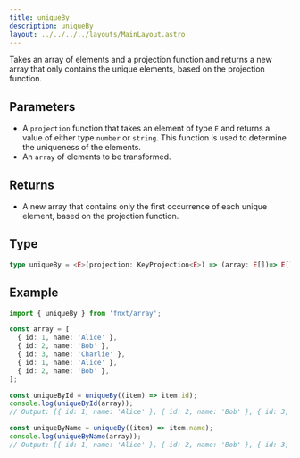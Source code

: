 ```yaml
---
title: uniqueBy
description: uniqueBy
layout: ../../../../layouts/MainLayout.astro
---
```


Takes an array of elements and a projection function and returns a new array that only contains the unique elements, based on the projection function.

## Parameters

- A `projection` function that takes an element of type `E` and returns a value of either type `number` or `string`. 
This function is used to determine the uniqueness of the elements.
- An `array` of elements to be transformed.


## Returns

- A new array that contains only the first occurrence of each unique element, based on the projection function.

## Type

```ts
type uniqueBy = <E>(projection: KeyProjection<E>) => (array: E[])=> E[]
```

## Example

```typescript
import { uniqueBy } from 'fnxt/array';

const array = [
  { id: 1, name: 'Alice' },
  { id: 2, name: 'Bob' },
  { id: 3, name: 'Charlie' },
  { id: 1, name: 'Alice' },
  { id: 2, name: 'Bob' },
];

const uniqueById = uniqueBy((item) => item.id);
console.log(uniqueById(array));
// Output: [{ id: 1, name: 'Alice' }, { id: 2, name: 'Bob' }, { id: 3, name: 'Charlie' }]

const uniqueByName = uniqueBy((item) => item.name);
console.log(uniqueByName(array));
// Output: [{ id: 1, name: 'Alice' }, { id: 2, name: 'Bob' }, { id: 3, name: 'Charlie' }]
```
